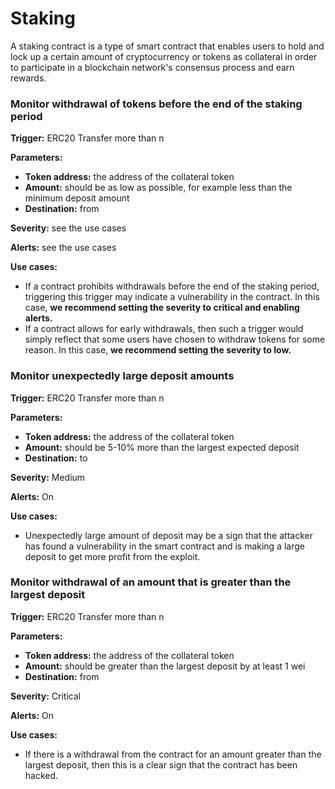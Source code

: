 # Staking

A staking contract is a type of smart contract that enables users to hold and lock up a certain amount of cryptocurrency or tokens as collateral in order to participate in a blockchain network's consensus process and earn rewards.&#x20;

### Monitor withdrawal of tokens before the end of the staking period

**Trigger:** ERC20 Transfer more than n&#x20;

**Parameters:**

* **Token address:** the address of the collateral token
* **Amount:** should be as low as possible, for example less than the minimum deposit amount
* **Destination:** from

**Severity:** see the use cases&#x20;

**Alerts:** see the use cases

**Use cases:**&#x20;

* If a contract prohibits withdrawals before the end of the staking period, triggering this trigger may indicate a vulnerability in the contract. In this case, **we recommend setting the severity to critical and enabling alerts.**&#x20;
* If a contract allows for early withdrawals, then such a trigger would simply reflect that some users have chosen to withdraw tokens for some reason. In this case, **we recommend setting the severity to low.**

### Monitor unexpectedly large deposit amounts

**Trigger:** ERC20 Transfer more than n&#x20;

**Parameters:**

* **Token address:** the address of the collateral token
* **Amount:** should be 5-10% more than the largest expected deposit
* **Destination:** to

**Severity:** Medium&#x20;

**Alerts:** On

**Use cases:**&#x20;

* Unexpectedly large amount of deposit may be a sign that the attacker has found a vulnerability in the smart contract and is making a large deposit to get more profit from the exploit.

### Monitor withdrawal of an amount that is greater than the largest deposit

**Trigger:** ERC20 Transfer more than n&#x20;

**Parameters:**

* **Token address:** the address of the collateral token
* **Amount:** should be greater than the largest deposit by at least 1 wei
* **Destination:** from

**Severity:** Critical&#x20;

**Alerts:** On

**Use cases:**&#x20;

* If there is a withdrawal from the contract for an amount greater than the largest deposit, then this is a clear sign that the contract has been hacked.
